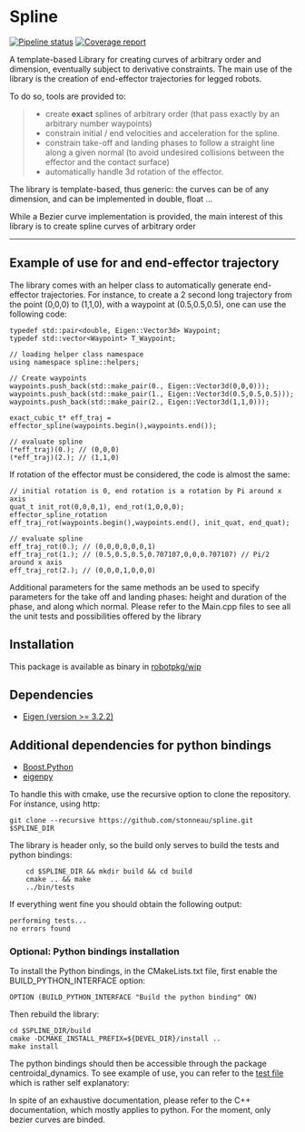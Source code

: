 Spline
===================

[![Pipeline status](https://gepgitlab.laas.fr/loco-3d/curves/badges/master/pipeline.svg)](https://gepgitlab.laas.fr/loco-3d/curves/commits/master)
[![Coverage report](https://gepgitlab.laas.fr/loco-3d/curves/badges/master/coverage.svg?job=doc-coverage)](http://projects.laas.fr/gepetto/doc/loco-3d/curves/master/coverage/)


A template-based Library for creating curves of arbitrary order and dimension, eventually subject to derivative constraints. The main use of the library is the creation of end-effector trajectories for legged robots.

To do so, tools are provided to:
> - create **exact** splines of arbitrary order (that pass exactly by an arbitrary number waypoints)
> - constrain initial / end velocities and acceleration for the spline.
> - constrain take-off and landing phases to follow a straight line along a given normal (to avoid undesired collisions between the effector and the contact surface)
> - automatically handle 3d rotation of the effector.

The library is template-based, thus generic:  the curves can be of any dimension, and can be implemented in double, float  ...

While a Bezier curve implementation is provided, the main interest
of this library is to create spline curves of arbitrary order

----------
Example of use for and end-effector trajectory
-------------
The library comes with an helper class to automatically generate end-effector trajectories.
For instance, to create a 2 second long trajectory from the point (0,0,0) to (1,1,0), with a waypoint
at (0.5,0.5,0.5), one can use the following code:

```
typedef std::pair<double, Eigen::Vector3d> Waypoint;
typedef std::vector<Waypoint> T_Waypoint;

// loading helper class namespace
using namespace spline::helpers;

// Create waypoints
waypoints.push_back(std::make_pair(0., Eigen::Vector3d(0,0,0)));
waypoints.push_back(std::make_pair(1., Eigen::Vector3d(0.5,0.5,0.5)));
waypoints.push_back(std::make_pair(2., Eigen::Vector3d(1,1,0)));

exact_cubic_t* eff_traj = effector_spline(waypoints.begin(),waypoints.end());

// evaluate spline
(*eff_traj)(0.); // (0,0,0)
(*eff_traj)(2.); // (1,1,0)
```
If rotation of the effector must be considered, the code is almost the same:

```
// initial rotation is 0, end rotation is a rotation by Pi around x axis
quat_t init_rot(0,0,0,1), end_rot(1,0,0,0);
effector_spline_rotation eff_traj_rot(waypoints.begin(),waypoints.end(), init_quat, end_quat);

// evaluate spline
eff_traj_rot(0.); // (0,0,0,0,0,0,1)
eff_traj_rot(1.); // (0.5,0.5,0.5,0.707107,0,0,0.707107) // Pi/2 around x axis
eff_traj_rot(2.); // (0,0,0,1,0,0,0)
```

Additional parameters for the same methods an be used to specify parameters for the take off and
landing phases: height and duration of the phase, and along which normal.
Please refer to the Main.cpp files to see all the unit tests and possibilities offered by the library

Installation
-------------

This package is available as binary in [robotpkg/wip](http://robotpkg.openrobots.org/robotpkg-wip.html)

## Dependencies
* [Eigen (version >= 3.2.2)](http://eigen.tuxfamily.org/index.php?title=Main_Page)

## Additional dependencies for python bindings
* [Boost.Python](http://www.boost.org/doc/libs/1_63_0/libs/python/doc/html/index.html)
* [eigenpy](https://github.com/stack-of-tasks/eigenpy)

To handle this with cmake, use the recursive option to clone the repository.
For instance, using http:
```
git clone --recursive https://github.com/stonneau/spline.git $SPLINE_DIR
```
The library is header only, so the build only serves to build the tests and python bindings:

```
	cd $SPLINE_DIR && mkdir build && cd build
	cmake .. && make
	../bin/tests
```

If everything went fine you should obtain the following output:
```
performing tests...
no errors found
```
### Optional: Python bindings installation
To install the Python bindings, in the CMakeLists.txt file, first enable the BUILD_PYTHON_INTERFACE option:
```
OPTION (BUILD_PYTHON_INTERFACE "Build the python binding" ON)
```

Then rebuild the library:
```
cd $SPLINE_DIR/build
cmake -DCMAKE_INSTALL_PREFIX=${DEVEL_DIR}/install ..
make install
```
The python bindings should then be accessible through the package centroidal_dynamics.
To see example of use, you can refer to the [test file](https://github.com/stonneau/spline/blob/master/python/test/test.py)
which is rather self explanatory:

In spite of an exhaustive documentation, please refer to the C++ documentation, which mostly applies
to python. For the moment, only bezier curves are binded.
